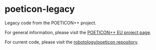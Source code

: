 # poeticon-legacy

Legacy code from the POETICON++ project.

For general information, please visit the [POETICON++ EU project page](http://www.poeticon.eu).

For current code, please visit the [robotology/poeticon repository](https://github.com/robotology/poeticon).
